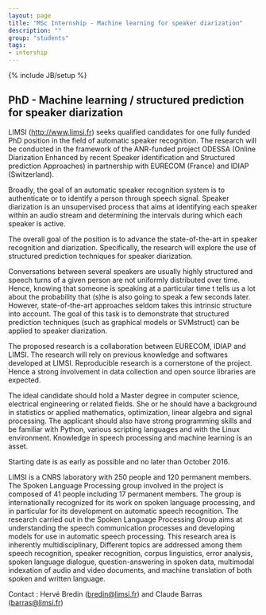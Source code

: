 ```yaml
---
layout: page
title: "MSc Internship - Machine learning for speaker diarization"
description: ""
group: "students"
tags:
- intership
---
```

{% include JB/setup %}

## PhD - Machine learning / structured prediction for speaker diarization

LIMSI (http://www.limsi.fr) seeks qualified candidates for one fully funded PhD position in the field of automatic speaker recognition.
The research will be conducted in the framework of the ANR-funded project ODESSA (Online Diarization Enhanced by recent Speaker identification and Structured prediction Approaches) in partnership with EURECOM (France) and IDIAP (Switzerland).

Broadly, the goal of an automatic speaker recognition system is to authenticate or to identify a person through speech signal.
Speaker diarization is an unsupervised process that aims at identifying each speaker within an audio stream and determining the intervals during which each speaker is active.

The overall goal of the position is to advance the state-of-the-art in speaker recognition and diarization.
Specifically, the research will explore the use of structured prediction techniques for speaker diarization.

Conversations between several speakers are usually highly structured and speech turns of a given person are not uniformly distributed over time. Hence, knowing that someone is speaking at a particular time t tells us a lot about the probability that (s)he is also going to speak a few seconds later. However, state-of-the-art approaches seldom takes this intrinsic structure into account.
The goal of this task is to demonstrate that structured prediction techniques (such as graphical models or SVMstruct) can be applied to speaker diarization.

The proposed research is a collaboration between EURECOM, IDIAP and LIMSI.
The research will rely on previous knowledge and softwares developed at LIMSI. Reproducible research is a cornerstone of the project. Hence a strong involvement in data collection and open source libraries are expected.

The ideal candidate should hold a Master degree in computer science, electrical engineering or related fields. She or he should have a background in statistics or applied mathematics, optimization, linear algebra and signal processing. The applicant should also have strong programming skills and be familiar with Python, various scripting languages and with the Linux environment. Knowledge in speech processing and machine learning is an asset.

Starting date is as early as possible and no later than October 2016.

LIMSI is a CNRS laboratory with 250 people and 120 permanent members. The Spoken Language Processing group involved in the project is composed of 41 people including 17 permanent members. The group is internationally recognized for its work on spoken language processing, and in particular for its development on automatic speech recognition. The research carried out in the Spoken Language Processing Group aims at understanding the speech communication processes and developing models for use in automatic speech processing. This research area is inherently multidisciplinary, Different topics are addressed among them speech recognition, speaker recognition, corpus linguistics, error analysis, spoken language dialogue, question-answering in spoken data, multimodal indexation of audio and video documents, and machine translation of both spoken and written language.

Contact : Hervé Bredin (bredin@limsi.fr) and Claude Barras (barras@limsi.fr)
